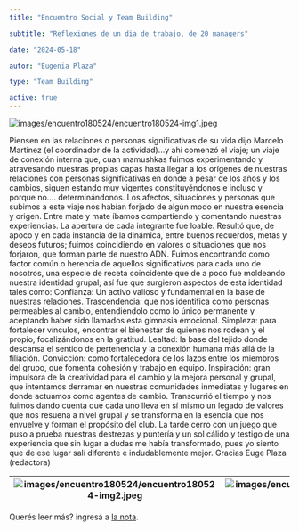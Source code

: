 ```yaml
---
title: "Encuentro Social y Team Building"

subtitle: "Reflexiones de un dia de trabajo, de 20 managers"

date: "2024-05-18"

autor: "Eugenia Plaza"

type: "Team Building"

active: true
---
```


![images/encuentro180524/encuentro180524-img1.jpeg](/images/encuentro180524/encuentro180524-img1.jpeg "EL club es Fundacion")

Piensen en las relaciones o personas significativas de su vida dijo Marcelo Martinez (el coordinador de la actividad)…y ahí comenzó el viaje; un viaje de conexión interna que, cuan mamushkas fuimos experimentando y atravesando nuestras propias capas hasta llegar a los orígenes de nuestras relaciones con personas significativas en donde a pesar de los años y los cambios, siguen estando muy vigentes constituyéndonos e incluso y porque no…. determinándonos. Los afectos, situaciones y personas que subimos a este viaje nos habían forjado de algún modo en nuestra esencia y origen.
Entre mate y mate íbamos compartiendo y comentando nuestras experiencias. La apertura de cada integrante fue loable. Resultó que, de apoco y en cada instancia de la dinámica, entre buenos recuerdos, metas y deseos futuros; fuimos coincidiendo en valores o situaciones que nos forjaron, que forman parte de nuestro ADN. Fuimos encontrando como factor común o herencia de aquellos significativos para cada uno de nosotros, una especie de receta coincidente que de a poco fue moldeando nuestra identidad grupal; así fue que surgieron aspectos de esta identidad tales como:
Confianza: Un activo valioso y fundamental en la base de nuestras relaciones.
Trascendencia: que nos identifica como personas permeables al cambio, entendiéndolo como lo único permanente y aceptando haber sido llamados esta gimnasia emocional.
Simpleza: para fortalecer vínculos, encontrar el bienestar de quienes nos rodean y el propio, focalizándonos en la gratitud.
Lealtad: la base del tejido donde descansa el sentido de pertenencia y la conexión humana más allá de la filiación.
Convicción: como fortalecedora de los lazos entre los miembros del grupo, que fomenta cohesión y trabajo en equipo.
Inspiración: gran impulsora de la creatividad para el cambio y la mejora personal y grupal, que intentamos derramar en nuestras comunidades inmediatas y lugares en donde actuamos como agentes de cambio.
Transcurrió el tiempo y nos fuimos dando cuenta que cada uno lleva en sí mismo un legado de valores que nos resuena a nivel grupal y se transforma en la esencia que nos envuelve y forman el propósito del club.
La tarde cerro con un juego que puso a prueba nuestras destrezas y puntería y un sol cálido y testigo de una experiencia que sin lugar a dudas me había transformado, pues yo siento que de ese lugar salí diferente e indudablemente mejor.
Gracias Euge Plaza (redactora)

| ![images/encuentro180524/encuentro180524-img2.jpeg](/images/encuentro180524/encuentro180524-img3.jpeg "Encuentro 18/05/24") | ![images/encuentro180524/fencuentro180524-img3.jpeg](/images/encuentro180524/encuentro180524-img4.jpeg "Encuentro 18/05/24") |
| --------------------------------------------------------------------------------------------------------------------------- | ---------------------------------------------------------------------------------------------------------------------------- |

Querés leer más? ingresá a [la nota](https://www.linkedin.com/pulse/reflexiones-de-un-dia-trabajo-20-managers-el-club-del-manager-p6zif/?trackingId=J1COrOx%2BXxP39g6RQ6CQqA%3D%3D).
